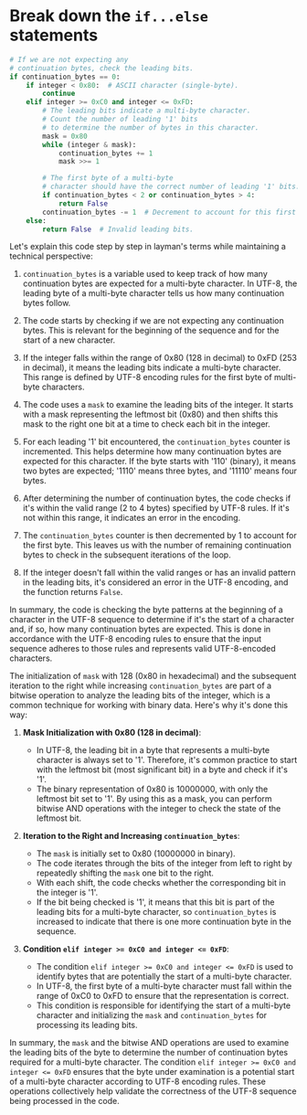 # Break down the `if...else` statements 

```Python
# If we are not expecting any
# continuation bytes, check the leading bits.
if continuation_bytes == 0:
    if integer < 0x80:  # ASCII character (single-byte).
        continue
    elif integer >= 0xC0 and integer <= 0xFD:
        # The leading bits indicate a multi-byte character.
        # Count the number of leading '1' bits
        # to determine the number of bytes in this character.
        mask = 0x80
        while (integer & mask):
            continuation_bytes += 1
            mask >>= 1

        # The first byte of a multi-byte
        # character should have the correct number of leading '1' bits.
        if continuation_bytes < 2 or continuation_bytes > 4:
            return False
        continuation_bytes -= 1  # Decrement to account for this first byte.
    else:
        return False  # Invalid leading bits.
```

Let's explain this code step by step in layman's terms while maintaining a technical perspective:

1. `continuation_bytes` is a variable used to keep track of how many continuation bytes are expected for a multi-byte character. In UTF-8, the leading byte of a multi-byte character tells us how many continuation bytes follow.

2. The code starts by checking if we are not expecting any continuation bytes. This is relevant for the beginning of the sequence and for the start of a new character.

3. If the integer falls within the range of 0x80 (128 in decimal) to 0xFD (253 in decimal), it means the leading bits indicate a multi-byte character. This range is defined by UTF-8 encoding rules for the first byte of multi-byte characters.

4. The code uses a `mask` to examine the leading bits of the integer. It starts with a mask representing the leftmost bit (0x80) and then shifts this mask to the right one bit at a time to check each bit in the integer.

5. For each leading '1' bit encountered, the `continuation_bytes` counter is incremented. This helps determine how many continuation bytes are expected for this character. If the byte starts with '110' (binary), it means two bytes are expected; '1110' means three bytes, and '11110' means four bytes.

6. After determining the number of continuation bytes, the code checks if it's within the valid range (2 to 4 bytes) specified by UTF-8 rules. If it's not within this range, it indicates an error in the encoding.

7. The `continuation_bytes` counter is then decremented by 1 to account for the first byte. This leaves us with the number of remaining continuation bytes to check in the subsequent iterations of the loop.

8. If the integer doesn't fall within the valid ranges or has an invalid pattern in the leading bits, it's considered an error in the UTF-8 encoding, and the function returns `False`.

In summary, the code is checking the byte patterns at the beginning of a character in the UTF-8 sequence to determine if it's the start of a character and, if so, how many continuation bytes are expected. This is done in accordance with the UTF-8 encoding rules to ensure that the input sequence adheres to those rules and represents valid UTF-8-encoded characters.


The initialization of `mask` with 128 (0x80 in hexadecimal) and the subsequent iteration to the right while increasing `continuation_bytes` are part of a bitwise operation to analyze the leading bits of the integer, which is a common technique for working with binary data. Here's why it's done this way:

1. **Mask Initialization with 0x80 (128 in decimal)**:
   - In UTF-8, the leading bit in a byte that represents a multi-byte character is always set to '1'. Therefore, it's common practice to start with the leftmost bit (most significant bit) in a byte and check if it's '1'.
   - The binary representation of 0x80 is 10000000, with only the leftmost bit set to '1'. By using this as a mask, you can perform bitwise AND operations with the integer to check the state of the leftmost bit.

2. **Iteration to the Right and Increasing `continuation_bytes`**:
   - The `mask` is initially set to 0x80 (10000000 in binary).
   - The code iterates through the bits of the integer from left to right by repeatedly shifting the `mask` one bit to the right.
   - With each shift, the code checks whether the corresponding bit in the integer is '1'.
   - If the bit being checked is '1', it means that this bit is part of the leading bits for a multi-byte character, so `continuation_bytes` is increased to indicate that there is one more continuation byte in the sequence.

3. **Condition `elif integer >= 0xC0 and integer <= 0xFD`**:
   - The condition `elif integer >= 0xC0 and integer <= 0xFD` is used to identify bytes that are potentially the start of a multi-byte character.
   - In UTF-8, the first byte of a multi-byte character must fall within the range of 0xC0 to 0xFD to ensure that the representation is correct.
   - This condition is responsible for identifying the start of a multi-byte character and initializing the `mask` and `continuation_bytes` for processing its leading bits.

In summary, the `mask` and the bitwise AND operations are used to examine the leading bits of the byte to determine the number of continuation bytes required for a multi-byte character. The condition `elif integer >= 0xC0 and integer <= 0xFD` ensures that the byte under examination is a potential start of a multi-byte character according to UTF-8 encoding rules. These operations collectively help validate the correctness of the UTF-8 sequence being processed in the code.